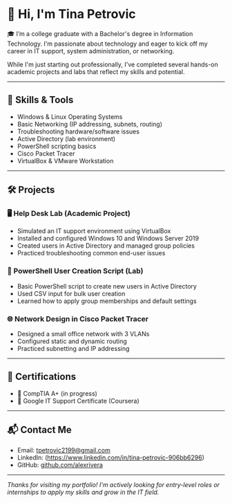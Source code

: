 # 👋 Hi, I'm Tina Petrovic

🎓 I’m a college graduate with a Bachelor's degree in Information Technology. I'm passionate about technology and eager to kick off my career in IT support, system administration, or networking.

While I'm just starting out professionally, I've completed several hands-on academic projects and labs that reflect my skills and potential.

---

## 💼 Skills & Tools
- Windows & Linux Operating Systems  
- Basic Networking (IP addressing, subnets, routing)  
- Troubleshooting hardware/software issues  
- Active Directory (lab environment)  
- PowerShell scripting basics  
- Cisco Packet Tracer  
- VirtualBox & VMware Workstation

---

## 🛠️ Projects

### 🖥️ Help Desk Lab (Academic Project)
- Simulated an IT support environment using VirtualBox
- Installed and configured Windows 10 and Windows Server 2019
- Created users in Active Directory and managed group policies
- Practiced troubleshooting common end-user issues

### 🧰 PowerShell User Creation Script (Lab)
- Basic PowerShell script to create new users in Active Directory
- Used CSV input for bulk user creation
- Learned how to apply group memberships and default settings

### 🌐 Network Design in Cisco Packet Tracer
- Designed a small office network with 3 VLANs
- Configured static and dynamic routing
- Practiced subnetting and IP addressing

---

## 📜 Certifications
- 📌 CompTIA A+ (in progress)  
- 📌 Google IT Support Certificate (Coursera)  

---

## 📬 Contact Me
- Email: tpetrovic2199@gmail.com  
- LinkedIn: (https://www.linkedin.com/in/tina-petrovic-906bb6296)
- GitHub: [github.com/alexrivera](https://github.com/yourusername)

---

_Thanks for visiting my portfolio! I'm actively looking for entry-level roles or internships to apply my skills and grow in the IT field._
